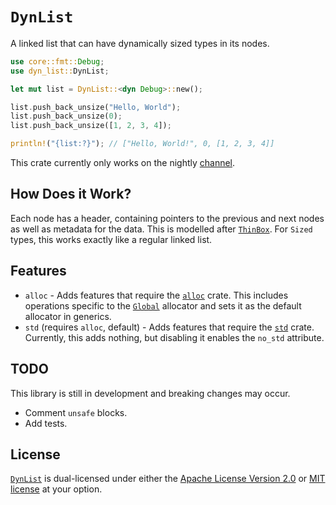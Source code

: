 # `DynList`
A linked list that can have dynamically sized types in its nodes.

```rust
use core::fmt::Debug;
use dyn_list::DynList;

let mut list = DynList::<dyn Debug>::new();

list.push_back_unsize("Hello, World");
list.push_back_unsize(0);
list.push_back_unsize([1, 2, 3, 4]);

println!("{list:?}"); // ["Hello, World!", 0, [1, 2, 3, 4]]
```

This crate currently only works on the nightly [channel](https://rust-lang.github.io/rustup/concepts/channels.html).

## How Does it Work?
Each node has a header, containing pointers to the previous and next nodes as well as metadata for the data.
This is modelled after [`ThinBox`](https://doc.rust-lang.org/1.83.0/alloc/boxed/struct.ThinBox.html).
For `Sized` types, this works exactly like a regular linked list.

## Features
- `alloc` - Adds features that require the [`alloc`](https://doc.rust-lang.org/1.83.0/alloc/index.html) crate. This includes operations specific to the [`Global`](https://doc.rust-lang.org/1.83.0/alloc/alloc/struct.Global.html) allocator and sets it as the default allocator in generics.
- `std` (requires `alloc`, default) - Adds features that require the [`std`](https://doc.rust-lang.org/1.83.0/std/index.html) crate. Currently, this adds nothing, but disabling it enables the `no_std` attribute.

## TODO
This library is still in development and breaking changes may occur.
- Comment `unsafe` blocks.
- Add tests.

## License
[`DynList`](https://github.com/tomBoddaert/dyn_list) is dual-licensed under either the [Apache License Version 2.0](/LICENSE_Apache-2.0) or [MIT license](/LICENSE_MIT) at your option.
